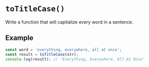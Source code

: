 # `toTitleCase()`

Write a function that will capitalize every word in a sentence.

## Example
```js
const word = 'everything, everywhere, all at once';
const result = toTitleCase(str);
console.log(result); // 'Everything, Everywhere, All At Once'
```
